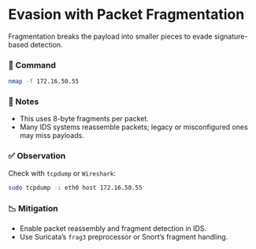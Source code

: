 # Evasion with Packet Fragmentation

Fragmentation breaks the payload into smaller pieces to evade signature-based detection.

### 🔧 Command
```bash
nmap -f 172.16.50.55
```

### 📝 Notes

- This uses 8-byte fragments per packet.
- Many IDS systems reassemble packets; legacy or misconfigured ones may miss payloads.

### ✅ Observation

Check with `tcpdump` or `Wireshark`:
```bash
sudo tcpdump -i eth0 host 172.16.50.55
```

### 📉 Mitigation

- Enable packet reassembly and fragment detection in IDS.
- Use Suricata’s `frag3` preprocessor or Snort’s fragment handling.
